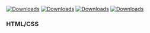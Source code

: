 [![Downloads](https://badges.ml/monokai-corail/total.svg)](https://brackets-extension-badges.github.io#monokai-corail)     [![Downloads](https://badges.ml/monokai-corail/last-version.svg)](https://brackets-extension-badges.github.io#monokai-corail)     [![Downloads](https://badges.ml/monokai-corail/week.svg)](https://brackets-extension-badges.github.io#monokai-corail)     [![Downloads](https://badges.ml/monokai-corail/day.svg)](https://brackets-extension-badges.github.io#monokai-corail)
### HTML/CSS 
